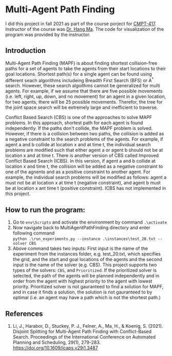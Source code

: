 # Multi-Agent Path Finding
I did this project in fall 2021 as part of the course porject for [CMPT-417](http://www.sfu.ca/outlines.html?2022/summer/cmpt/417/d100). Instructor of the course was [Dr. Hang Ma](https://www.cs.sfu.ca/~hangma/). The code for visualization of the program was provided by the instructor.
## Introduction
Multi-Agent Path Finding (MAPF) is about finding shortest collision-free paths for a set of agents to take the agents from their start locations to their goal locations. Shortest path(s) for a single agent can be found using different seach algorithms includeing Breadth First Search (BFS) or A<sup>*</sup> search. However, these search algoithms cannot be generalized for multi agents. For example, if we assume that there are five possible movements (i.e. left, right, up, down, and no movement) for an agent in a given location, for two agents, there will be 25 possible movements. Therefor, the tree for the joint space search will be extremely large and inefficient to traverse.

Conflict Based Search (CBS) is one of the approaches to solve MAPF problems. In this approach, shortest path for each agent is found independently. If the paths don't collide, the MAPF problem is solved. However, if there is a collision between two paths, the collision is added as a negative constraint to the search problems of the agents. For example, if agent a and b collide at location x and at time t, the individual search problems are modified such that either agent a or agent b should not be at location x and at time t. There is another version of CBS called Improved Conflict Based Search (ICBS). In this version, if agent a and b collide at location x and time t, the collision will be added as a negative constraint to one of the agnents and as a positive constraint to another agent. For example, the individual search problems will be modified as follows: agent a must not be at location x at time t (negative constraint), and agent b must be at location x ant time t (positive constraint). ICBS has not implemented in this project.
## How to run the program:
1. Go to `env\Scripts` and activate the environment by command `.\activate`
2. Now navigate back to MultiAgentPathFinding directory and enter following command <br/>
`python .\run_experiments.py --instance .\instances\test_20.txt --solver CBS`
3. Above command takes two inputs: First input is the name of the experiment from the instances folder, e.g. test_20.txt, which specifies the grid, and the start and goal locations of the agents and the second input is the name of the solver (e.g. CBS). This project supports two types of the solvers: `CBS`, and `Prioritized`. If the prioritized solver is selected, the path of the agents will be planned independently and in order from the agent with highest priority to the agent with lowest priority. Prioritized solver is not gauranteed to find a solution for MAPF, and in case it finds a solution, the solution is not gauranteed to by optimal (i.e. an agent may have a path which is not the shortest path.) 
## References
1. Li, J., Harabor, D., Stuckey, P. J., Felner, A., Ma, H., & Koenig, S. (2021). Disjoint Splitting for Multi-Agent Path Finding with Conflict-Based Search. Proceedings of the International Conference on Automated Planning and Scheduling, 29(1), 279-283. https://doi.org/10.1609/icaps.v29i1.3487
